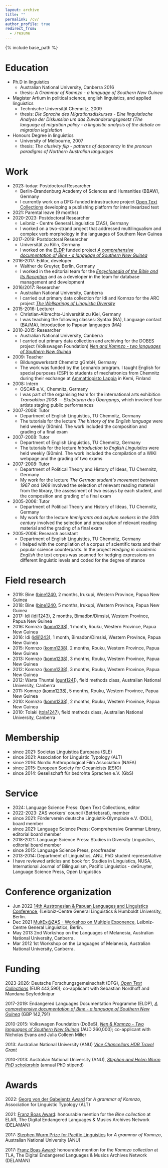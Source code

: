 ```yaml
---
layout: archive
title: ""
permalink: /cv/
author_profile: true
redirect_from:
  - /resume
---
```


{% include base_path %}

Education
======
* Ph.D in linguistics
	* Australian National University, Canberra 2016
	* thesis: *A Grammar of Komnzo - a language of Southern New Guinea*
* Magister Artium in political science, english linguistics, and applied linguistics
	* Technische Universität Chemnitz, 2009
	* thesis: *Die Sprache des Migrationsdiskurses - Eine linguistische Analyse der Diskussion um das Zuwanderungsgesetz (The language of migration policy - a linguistic analysis of the debate on migration legislation*
* Honours Degree in linguistics
	* University of Melbourne, 2007
	* thesis: *The clusivity flip - patterns of deponency in the pronoun paradigms of Northern Australian languages*

Work
======
* 2023-today: Postdoctoral Researcher
	* Berlin-Brandenburg Academy of Sciences and Humanities (BBAW), Germany
	* I currently work on a DFG-funded intrastructure project [Open Text Collections](opentextcollections.github.io) developing a publishing platform for interlinearized text
* 2021: Parental leave (9 months)
* 2020-2023: Postdoctoral Researcher
	* Leibniz - Centre General Linguistics (ZAS), Germany
	* I worked on a two-strand project that addressed multilingualism and complex verb morphology in the languages of Southern New Guinea
* 2017-2019: Postdoctoral Researcher
	* Universität zu Köln, Germany
	* I worked on the [ELDP](https://www.eldp.net/) funded project [*A comprehensive documentation of Bine - a language of Southern New Guinea*](https://www.elararchive.org/dk0471)
* 2016-2017: Editor, developer
	* Walther de Gruyter, Berlin, Germany
	* I worked in the editorial team for the [*Encyclopedia of the Bible and Its Reception*](https://www.degruyter.com/database/ebr/html) and as a developer in the team for database management and development
* 2016/2017: Researcher
	* Australian National University, Canberra
	* I carried out primary data collection for Idi and Komnzo for the ARC project [*The Wellsprings of Linguistic Diversity*](https://researchportalplus.anu.edu.au/en/projects/the-wellsprings-of-linguistics-diversity)
* 2015-2016: Lecturer
	* Christian-Albrechts-Universität zu Kiel, Germany
	* I was teaching the following classes: Syntax (BA), Language contact (BA/MA), Introduction to Papuan languages (MA)
* 2010-2015: Researcher
	* Australian National University, Canberra
	* I carried out primary data collection and archiving for the DOBES project (Volkswagen Foundation) [*Nen and Komnzo - two languages of Southern New Guinea*](https://dobes.mpi.nl/projects/morehead/)
* 2009: Teacher
	* Bildungswerkstatt Chemnitz gGmbH, Germany
	* The work was funded by the Leonardo program. I taught English for special purposes (ESP) to students of mechatronics from Chemnitz during their exchange at [Ammattiopisto Lappia](https://www.lappia.fi/) in Kemi, Finland
* 2008: Intern
	* OSCAR e.V., Chemnitz, Germany
	* I was part of the organising team for the international arts exhibition *Transaktion 2008 -– Skulpturen des Übergangs*, which involved four artists staging public performances
* 2007-2008: Tutor
	* Department of English Linguistics, TU Chemnitz, Germany
	* The tutorials for the lecture *The history of the English language* were held weekly (90min). The work included the composition and grading of a final exam
* 2007-2008: Tutor
	* Department of English Linguistics, TU Chemnitz, Germany
	* The tutorials for the lecture *Introduction to English Linguistics* were held weekly (90min). The work included the compilation of a WIKI webpage and the grading of two exams
* 2007-2008: Tutor
	* Department of Political Theory and History of Ideas, TU Chemnitz, Germany
	* My work for the lecture *The German student's movement between 1967 and 1969* involved the selection of relevant reading material from the library, the assessment of two essays by each student, and the composition and grading of a final exam
* 2005-2006: Tutor
	* Department of Political Theory and History of Ideas, TU Chemnitz, Germany
	* My work for the lecture *Immigrants and asylum seekers in the 20th century* involved the selection and preparation of relevant reading material and the grading of a final exam
* 2005-2006: Research assistant
	* Department of English Linguistics, TU Chemnitz, Germany
	* I helped with the compilation of a corpus of scientific texts and their popular science counterparts. In the project *Hedging in academic English* the text corpus was scanned for hedging expressions on different linguistic levels and coded for the degree of stance
	
Field research
====

* 2019: Bine ([bine1240](https://glottolog.org/resource/languoid/id/bine1240), 2 months, Irukupi, Western Province, Papua New Guinea
* 2018: Bine ([bine1240](https://glottolog.org/resource/languoid/id/bine1240), 5 months, Irukupi, Western Province, Papua New Guinea
* 2017: Idi ([idii1243](https://glottolog.org/resource/languoid/id/idii1243)), 2 months, Bimadbn/Dimsisi, Western Province, Papua New Guinea
* 2016: Komnzo ([komn1238](https://glottolog.org/resource/languoid/id/wara1294)), 1 month, Rouku, Western Province, Papua New Guinea
* 2016: Idi ([idii1243](https://glottolog.org/resource/languoid/id/idii1243)), 1 month, Bimadbn/Dimsisi, Western Province, Papua New Guinea
* 2015: Komnzo ([komn1238](https://glottolog.org/resource/languoid/id/wara1294)), 2 months, Rouku, Western Province, Papua New Guinea
* 2013: Komnzo ([komn1238](https://glottolog.org/resource/languoid/id/wara1294)), 3 months, Rouku, Western Province, Papua New Guinea
* 2012: Komnzo ([komn1238](https://glottolog.org/resource/languoid/id/wara1294)), 3 months, Rouku, Western Province, Papua New Guinea
* 2012: Warta Thuntai ([gunt1241](https://glottolog.org/resource/languoid/id/gunt1241)), field methods class, Australian National University, Canberra
* 2011: Komnzo ([komn1238](https://glottolog.org/resource/languoid/id/wara1294)), 5 months, Rouku, Western Province, Papua New Guinea
* 2010: Komnzo ([komn1238](https://glottolog.org/resource/languoid/id/wara1294)), 2 months, Rouku, Western Province, Papua New Guinea
* 2010: Tolaki ([tola1247](https://glottolog.org/resource/languoid/id/tola1247)), field methods class, Australian National University, Canberra

Membership
====

* since 2021: Societas Linguistica Europaea (SLE)
* since 2021: Association for Linguistic Typology (ALT)
* since 2016: Nordic Anthropological Film Association (NAFA)
* since 2015: European Society for Oceanicists (ESfO)
* since 2014: Gesellschaft für bedrohte Sprachen e.V. (GbS)

Service
====

* 2024: Language Science Press: Open Text Collections, editor
* 2022-2023: ZAS workers' council (Betriebsrat), member
* since 2021: Förderverein deutsche Linguistik-Olympiade e.V. (DOL), board member
* since 2021: Language Science Press: Comprehensive Grammar Library, editorial board member
* 2018-2021: Language Science Press: Studies in Diversity Linguistics, editorial board member
* since 2015: Language Science Press, proofreader
* 2013-2014: Department of Linguistics, ANU, PhD student representative
* I have reviewed articles and book for: Studies in Linguistics, NUSA, International Journal of Bilingualism, Pacific Linguistics - deGruyter, Language Science Press, Open Linguistics

Conference organization
====

* Jun 2022 [14th Austronesian & Papuan Languages and Linguistics Conference](https://sites.google.com/view/apll14-conference/), {Leibniz-Centre General Linguistics & Humboldt University, Berlin.
* Dec 2021 [MultEx@ZAS - Workshop on Multiple Exponence](https://sites.google.com/view/multexzas/home), Leibniz-Centre General Linguistics, Berlin.
* May 2013 2nd Workshop on the Languages of Melanesia, Australian National University, Canberra.
* Mar 2012 1st Workshop on the Languages of Melanesia, Australian National University, Canberra.

Funding
====

2023-2026: Deutsche Forschungsgemeinschaft (DFG), *[Open Text Collections](https://www.bbaw.de/forschung/open-text-collections)* (EUR 443,590); co-applicant with Sebastian Nordhoff and Mandana Seyfeddinipur

2017-2019: Endangered Languages Documentation Programme (ELDP), *[A comprehensive documentation of Bine - a language of Southern New Guinea](https://www.elararchive.org/dk0471)* (GBP 142,791)

2010-2015: Volkswagen Foundation (DoBeS), *[Nen & Komnzo - Two languages of Southern New Guinea](https://portal.volkswagenstiftung.de/search/projectPDF.do?projectId=8476)* (AUD 260,000); co-applicant with Nicholas Evans and Julia Colleen Miller

2013: Australian National University (ANU) *[Vice Chancellors HDR Travel Grant](https://study.anu.edu.au/scholarships/find-scholarship/vice-chancellors-hdr-travel-grants)*

2010-2013: Australian National University (ANU), *[Stephen and Helen Wurm PhD scholarship](https://study.anu.edu.au/scholarships/find-scholarship/stephen-helen-wurm-phd-scholarship-asia-pacific-linguistics)* (annual PhD stipend)

Awards
====

2022: [Georg von der Gabelentz Award](https://linguistic-typology.org/georg-von-der-gabelentz-award) for *A grammar of Komnzo*, Association for Linguistic Typology (ALT)

2021: [Franz Boas Award](https://www.delaman.org/news/sonja-riesberg-receives-first-delaman-franz-boas-award/): honourable mention for the *Bine collection* at ELAR, The Digital Endangered Languages & Musics Archives Network (DELAMAN)

2017: [Stephen Wurm Prize for Pacific Linguistics]() for *A grammar of Komnzo*, Australian National University (ANU)

2017: [Franz Boas Award](https://www.delaman.org/news/2021-delaman-award-goes-to-karolina-grzech/): honourable mention for the *Komnzo collection* at TLA, The Digital Endangered Languages & Musics Archives Network (DELAMAN)